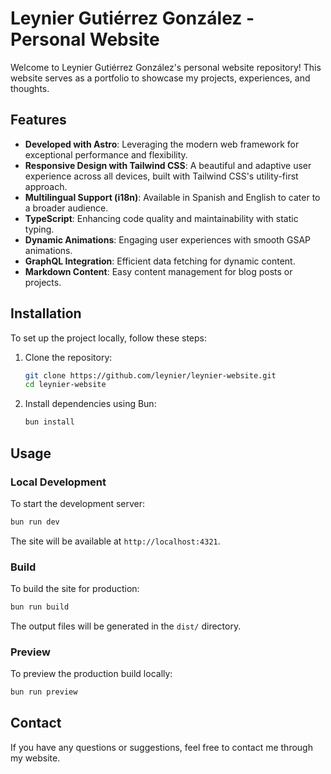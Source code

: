 # Leynier Gutiérrez González - Personal Website

Welcome to Leynier Gutiérrez González's personal website repository! This website serves as a portfolio to showcase my projects, experiences, and thoughts.

## Features

* **Developed with Astro**: Leveraging the modern web framework for exceptional performance and flexibility.
* **Responsive Design with Tailwind CSS**: A beautiful and adaptive user experience across all devices, built with Tailwind CSS's utility-first approach.
* **Multilingual Support (i18n)**: Available in Spanish and English to cater to a broader audience.
* **TypeScript**: Enhancing code quality and maintainability with static typing.
* **Dynamic Animations**: Engaging user experiences with smooth GSAP animations.
* **GraphQL Integration**: Efficient data fetching for dynamic content.
* **Markdown Content**: Easy content management for blog posts or projects.

## Installation

To set up the project locally, follow these steps:

1. Clone the repository:

    ```bash
    git clone https://github.com/leynier/leynier-website.git
    cd leynier-website
    ```

2. Install dependencies using Bun:

    ```bash
    bun install
    ```

## Usage

### Local Development

To start the development server:

```bash
bun run dev
```

The site will be available at `http://localhost:4321`.

### Build

To build the site for production:

```bash
bun run build
```

The output files will be generated in the `dist/` directory.

### Preview

To preview the production build locally:

```bash
bun run preview
```

## Contact

If you have any questions or suggestions, feel free to contact me through my website.
